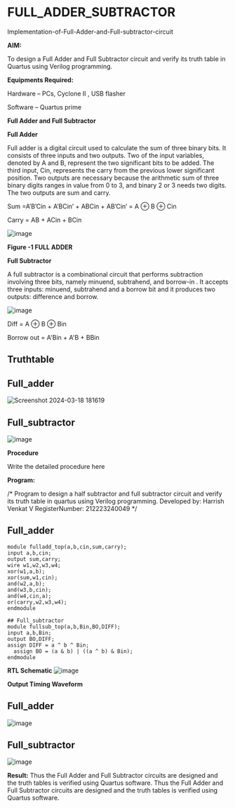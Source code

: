 # FULL_ADDER_SUBTRACTOR

Implementation-of-Full-Adder-and-Full-subtractor-circuit

**AIM:**

To design a Full Adder and Full Subtractor circuit and verify its truth table in Quartus using Verilog programming.

**Equipments Required:**

Hardware – PCs, Cyclone II , USB flasher

Software – Quartus prime

**Full Adder and Full Subtractor**

**Full Adder**

Full adder is a digital circuit used to calculate the sum of three binary bits. It consists of three inputs and two outputs. Two of the input variables, denoted by A and B, represent the two significant bits to be added. The third input, Cin, represents the carry from the previous lower significant position. Two outputs are necessary because the arithmetic sum of three binary digits ranges in value from 0 to 3, and binary 2 or 3 needs two digits. The two outputs are sum and carry.

Sum =A’B’Cin + A’BCin’ + ABCin + AB’Cin’ = A ⊕ B ⊕ Cin 

Carry = AB + ACin + BCin

![image](https://github.com/naavaneetha/FULL_ADDER_SUBTRACTOR/assets/154305477/0f30ba51-5ffb-4198-845f-18e054f675e7)

**Figure -1 FULL ADDER**

**Full Subtractor**

A full subtractor is a combinational circuit that performs subtraction involving three bits, namely minuend, subtrahend, and borrow-in . It accepts three inputs: minuend, subtrahend and a borrow bit and it produces two outputs: difference and borrow.

![image](https://github.com/naavaneetha/FULL_ADDER_SUBTRACTOR/assets/154305477/02b24f51-ab51-4304-9ad6-7b81ffc1ead5)

Diff = A ⊕ B ⊕ Bin 

Borrow out = A'Bin + A'B + BBin

## Truthtable
## Full_adder
![Screenshot 2024-03-18 181619](https://github.com/23005672/FULL_ADDER_SUBTRACTOR/assets/138971519/0b18ce6a-ab4d-42f7-aff3-e6422eb679df)
## Full_subtractor
![image](https://github.com/HarrishVenkat/FULL_ADDER_SUBTRACTOR/assets/144979588/e4093225-ae2c-4f85-a3bc-c5d3ed5e439c)

**Procedure**

Write the detailed procedure here

**Program:**

/* Program to design a half subtractor and full subtractor circuit and verify its truth table in quartus using Verilog programming.
Developed by: Harrish Venkat V
RegisterNumber: 212223240049
*/
## Full_adder
```
module fulladd_top(a,b,cin,sum,carry);
input a,b,cin;
output sum,carry;
wire w1,w2,w3,w4;       
xor(w1,a,b);
xor(sum,w1,cin);        
and(w2,a,b);
and(w3,b,cin);
and(w4,cin,a);
or(carry,w2,w3,w4);
endmodule

## Full_subtractor
module fullsub_top(a,b,Bin,BO,DIFF);
input a,b,Bin;
output BO,DIFF;
assign DIFF = a ^ b ^ Bin;
  assign BO = (a & b) | ((a ^ b) & Bin);
endmodule
```
**RTL Schematic**
![image](https://github.com/HarrishVenkat/FULL_ADDER_SUBTRACTOR/assets/144979588/69a95518-9c12-436c-a17b-fab1244e12c1)

**Output Timing Waveform**
## Full_adder

![image](https://github.com/HarrishVenkat/FULL_ADDER_SUBTRACTOR/assets/144979588/98202547-9ad0-4ef8-be27-06979f3993a6)
## Full_subtractor


![image](https://github.com/HarrishVenkat/FULL_ADDER_SUBTRACTOR/assets/144979588/b2275adf-1eab-459e-85b8-47878b14f87b)

**Result:**
Thus the Full Adder and Full Subtractor circuits are designed and the truth tables is verified using Quartus software.
Thus the Full Adder and Full Subtractor circuits are designed and the truth tables is verified using Quartus software.



